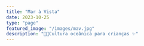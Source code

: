 ```yaml
---
title: "Mar à Vista"
date: 2023-10-25
type: "page"
featured_image: "/images/mav.jpg"
description: "💙🌊Cultura oceânica para crianças ✨"
---
```

